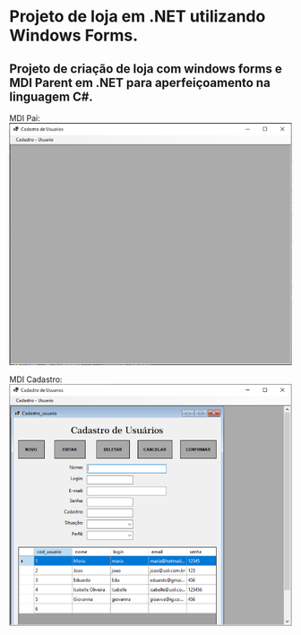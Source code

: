 # Projeto de loja em .NET utilizando Windows Forms.

## Projeto de criação de loja com windows forms e MDI Parent em .NET para aperfeiçoamento na linguagem C#.

MDI Pai:
![](/Screenshots/MDIPai.PNG)

MDI Cadastro:
![](/Screenshots/MDICadastro.PNG)

